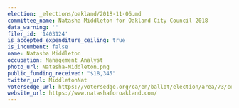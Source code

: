 ```yaml
---
election: _elections/oakland/2018-11-06.md
committee_name: Natasha Middleton for Oakland City Council 2018
data_warning: ''
filer_id: '1403124'
is_accepted_expenditure_ceiling: true
is_incumbent: false
name: Natasha Middleton
occupation: Management Analyst
photo_url: Natasha-Middleton.png
public_funding_received: "$18,345"
twitter_url: MiddletonNat
votersedge_url: https://votersedge.org/ca/en/ballot/election/area/73/contests/contest/17341/candidate/139764?&county=alameda%20county&election_authority_id=1
website_url: https://www.natashaforoakland.com/
---
```


